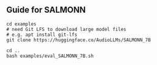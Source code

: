 ## Guide for SALMONN


```
cd examples
# need Git LFS to download large model files
# e.g. apt install git-lfs
git clone https://huggingface.co/AudioLLMs/SALMONN_7B

cd ..
bash examples/eval_SALMONN_7B.sh
```


